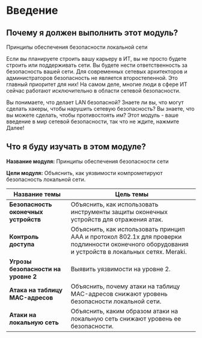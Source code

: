 # Введение

<!-- 10.0.1-->
## Почему я должен выполнить этот модуль?

Принципы обеспечения безопасности локальной сети

Если вы планируете строить вашу карьеру в ИТ, вы не просто будете строить или поддерживать сети. Вы будете нести ответственность за безопасность вашей сети. Для современных сетевых архитекторов и администраторов безопасность не является второстепенной. Это главный приоритет для них! На самом деле, многие люди в сфере ИТ сейчас работают исключительно в области сетевой безопасности.

Вы понимаете, что делает LAN безопасной? Знаете ли вы, что могут сделать хакеры, чтобы нарушить сетевую безопасность? Вы знаете, что вы можете сделать, чтобы противостоять им? Этот модуль - ваше введение в мир сетевой безопасности, так что не ждите, нажмите Далее!


<!-- 10.0.2-->
## Что я буду изучать в этом модуле?

**Название модуля:** Принципы обеспечения безопасности сети

**Цели модуля:** Объяснить, как уязвимости компрометируют безопасность локальной сети.

| **Название темы** | **Цель темы** |
| --- | --- |
| **Безопасность оконечных устройств** | Объяснить, как использовать инструменты защиты оконечных устройств для отражения атак. |
| **Контроль доступа** | Объяснить, как использовать принцип AAA и протокол 802.1x для проверки подлинности оконечного оборудования и устройств в локальных сетях. Meraki. |
| **Угрозы безопасности на уровне 2** | Выявить уязвимости на уровне 2. |
| **Атака на таблицу MAC-адресов** | Объяснить, почему атаки на таблицу MAC-адресов снижают уровень безопасности локальной сети. |
| **Атаки на локальную сеть** | 	Объяснить, каким образом атаки на локальную сеть снижают уровень ее безопасности. |